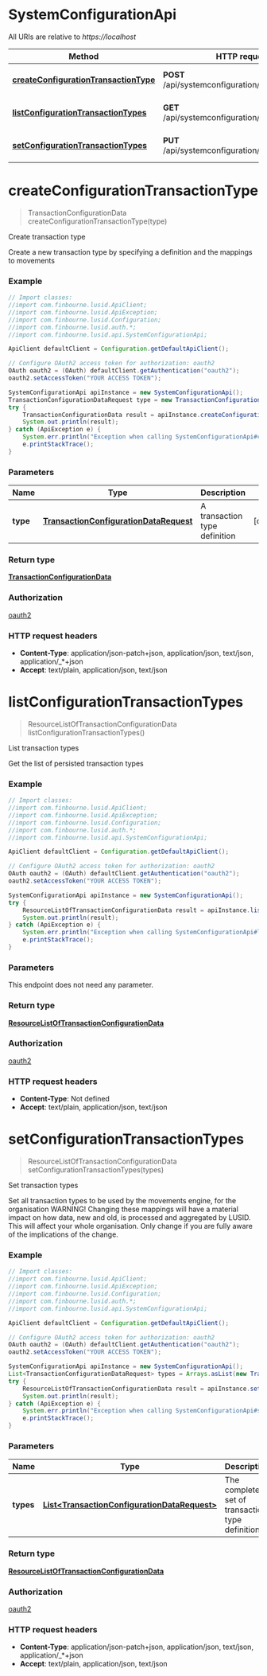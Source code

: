# SystemConfigurationApi

All URIs are relative to *https://localhost*

Method | HTTP request | Description
------------- | ------------- | -------------
[**createConfigurationTransactionType**](SystemConfigurationApi.md#createConfigurationTransactionType) | **POST** /api/systemconfiguration/transactiontypes | Create transaction type
[**listConfigurationTransactionTypes**](SystemConfigurationApi.md#listConfigurationTransactionTypes) | **GET** /api/systemconfiguration/transactiontypes | List transaction types
[**setConfigurationTransactionTypes**](SystemConfigurationApi.md#setConfigurationTransactionTypes) | **PUT** /api/systemconfiguration/transactiontypes | Set transaction types


<a name="createConfigurationTransactionType"></a>
# **createConfigurationTransactionType**
> TransactionConfigurationData createConfigurationTransactionType(type)

Create transaction type

Create a new transaction type by specifying a definition and the mappings to movements

### Example
```java
// Import classes:
//import com.finbourne.lusid.ApiClient;
//import com.finbourne.lusid.ApiException;
//import com.finbourne.lusid.Configuration;
//import com.finbourne.lusid.auth.*;
//import com.finbourne.lusid.api.SystemConfigurationApi;

ApiClient defaultClient = Configuration.getDefaultApiClient();

// Configure OAuth2 access token for authorization: oauth2
OAuth oauth2 = (OAuth) defaultClient.getAuthentication("oauth2");
oauth2.setAccessToken("YOUR ACCESS TOKEN");

SystemConfigurationApi apiInstance = new SystemConfigurationApi();
TransactionConfigurationDataRequest type = new TransactionConfigurationDataRequest(); // TransactionConfigurationDataRequest | A transaction type definition
try {
    TransactionConfigurationData result = apiInstance.createConfigurationTransactionType(type);
    System.out.println(result);
} catch (ApiException e) {
    System.err.println("Exception when calling SystemConfigurationApi#createConfigurationTransactionType");
    e.printStackTrace();
}
```

### Parameters

Name | Type | Description  | Notes
------------- | ------------- | ------------- | -------------
 **type** | [**TransactionConfigurationDataRequest**](TransactionConfigurationDataRequest.md)| A transaction type definition | [optional]

### Return type

[**TransactionConfigurationData**](TransactionConfigurationData.md)

### Authorization

[oauth2](../README.md#oauth2)

### HTTP request headers

 - **Content-Type**: application/json-patch+json, application/json, text/json, application/_*+json
 - **Accept**: text/plain, application/json, text/json

<a name="listConfigurationTransactionTypes"></a>
# **listConfigurationTransactionTypes**
> ResourceListOfTransactionConfigurationData listConfigurationTransactionTypes()

List transaction types

Get the list of persisted transaction types

### Example
```java
// Import classes:
//import com.finbourne.lusid.ApiClient;
//import com.finbourne.lusid.ApiException;
//import com.finbourne.lusid.Configuration;
//import com.finbourne.lusid.auth.*;
//import com.finbourne.lusid.api.SystemConfigurationApi;

ApiClient defaultClient = Configuration.getDefaultApiClient();

// Configure OAuth2 access token for authorization: oauth2
OAuth oauth2 = (OAuth) defaultClient.getAuthentication("oauth2");
oauth2.setAccessToken("YOUR ACCESS TOKEN");

SystemConfigurationApi apiInstance = new SystemConfigurationApi();
try {
    ResourceListOfTransactionConfigurationData result = apiInstance.listConfigurationTransactionTypes();
    System.out.println(result);
} catch (ApiException e) {
    System.err.println("Exception when calling SystemConfigurationApi#listConfigurationTransactionTypes");
    e.printStackTrace();
}
```

### Parameters
This endpoint does not need any parameter.

### Return type

[**ResourceListOfTransactionConfigurationData**](ResourceListOfTransactionConfigurationData.md)

### Authorization

[oauth2](../README.md#oauth2)

### HTTP request headers

 - **Content-Type**: Not defined
 - **Accept**: text/plain, application/json, text/json

<a name="setConfigurationTransactionTypes"></a>
# **setConfigurationTransactionTypes**
> ResourceListOfTransactionConfigurationData setConfigurationTransactionTypes(types)

Set transaction types

Set all transaction types to be used by the movements engine, for the organisation                WARNING! Changing these mappings will have a material impact on how data, new and old, is processed and aggregated by LUSID. This will affect your whole organisation. Only change if you are fully aware of the implications of the change.

### Example
```java
// Import classes:
//import com.finbourne.lusid.ApiClient;
//import com.finbourne.lusid.ApiException;
//import com.finbourne.lusid.Configuration;
//import com.finbourne.lusid.auth.*;
//import com.finbourne.lusid.api.SystemConfigurationApi;

ApiClient defaultClient = Configuration.getDefaultApiClient();

// Configure OAuth2 access token for authorization: oauth2
OAuth oauth2 = (OAuth) defaultClient.getAuthentication("oauth2");
oauth2.setAccessToken("YOUR ACCESS TOKEN");

SystemConfigurationApi apiInstance = new SystemConfigurationApi();
List<TransactionConfigurationDataRequest> types = Arrays.asList(new TransactionConfigurationDataRequest()); // List<TransactionConfigurationDataRequest> | The complete set of transaction type definitions
try {
    ResourceListOfTransactionConfigurationData result = apiInstance.setConfigurationTransactionTypes(types);
    System.out.println(result);
} catch (ApiException e) {
    System.err.println("Exception when calling SystemConfigurationApi#setConfigurationTransactionTypes");
    e.printStackTrace();
}
```

### Parameters

Name | Type | Description  | Notes
------------- | ------------- | ------------- | -------------
 **types** | [**List&lt;TransactionConfigurationDataRequest&gt;**](TransactionConfigurationDataRequest.md)| The complete set of transaction type definitions | [optional]

### Return type

[**ResourceListOfTransactionConfigurationData**](ResourceListOfTransactionConfigurationData.md)

### Authorization

[oauth2](../README.md#oauth2)

### HTTP request headers

 - **Content-Type**: application/json-patch+json, application/json, text/json, application/_*+json
 - **Accept**: text/plain, application/json, text/json

